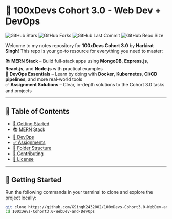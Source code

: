 # 🚀 100xDevs Cohort 3.0 - Web Dev + DevOps

![GitHub Stars](https://img.shields.io/github/stars/GSingh2432002/100xDevs-Cohort3.0-WebDev-and-DevOps?style=social)
![GitHub Forks](https://img.shields.io/github/forks/GSingh2432002/100xDevs-Cohort3.0-WebDev-and-DevOps?style=social)
![GitHub Last Commit](https://img.shields.io/github/last-commit/GSingh2432002/100xDevs-Cohort3.0-WebDev-and-DevOps)
![GitHub Repo Size](https://img.shields.io/github/repo-size/GSingh2432002/100xDevs-Cohort3.0-WebDev-and-DevOps)

Welcome to my notes repository for **100xDevs Cohort 3.0** by **Harkirat Singh**! This repo is your go-to resource for everything you need to master:

📚 **MERN Stack** – Build full-stack apps using **MongoDB**, **Express.js**, **React.js**, and **Node.js** with practical examples  
📝 **DevOps Essentials** – Learn by doing with **Docker**, **Kubernetes**, **CI/CD pipelines**, and more real-world tools  
✅ **Assignment Solutions** – Clear, in-depth solutions to the Cohort 3.0 tasks and projects  

---

## 📑 Table of Contents

- [🚀 Getting Started](#-getting-started)
- [📚 MERN Stack](#-mern-stack)
- [📝 DevOps](#-devops)
- [✅ Assignments](#-assignments)
- [📂 Folder Structure](#-folder-structure)
- [🙌 Contributing](#-contributing)
- [📃 License](#-license)

---

## 🚀 Getting Started

Run the following commands in your terminal to clone and explore the project locally:

```bash
git clone https://github.com/GSingh2432002/100xDevs-Cohort3.0-WebDev-and-DevOps.git
cd 100xDevs-Cohort3.0-WebDev-and-DevOps
